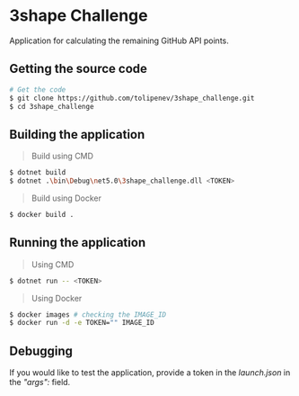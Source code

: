 # 3shape Challenge

Application for calculating the remaining GitHub API points.

## Getting the source code

```bash
# Get the code
$ git clone https://github.com/tolipenev/3shape_challenge.git
$ cd 3shape_challenge
```

## Building the application

> Build using CMD

```bash
$ dotnet build
$ dotnet .\bin\Debug\net5.0\3shape_challenge.dll <TOKEN>
```

> Build using Docker

```bash
$ docker build .
```

## Running the application

> Using CMD

```bash
$ dotnet run -- <TOKEN>
```

> Using Docker

```bash
$ docker images # checking the IMAGE_ID
$ docker run -d -e TOKEN="" IMAGE_ID
```

## Debugging

If you would like to test the application, provide a token in the _launch.json_ in the _"args":_ field.
